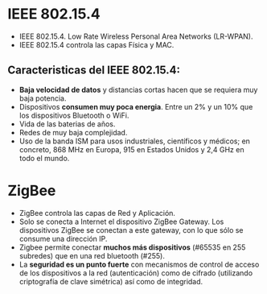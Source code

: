 
# IEEE 802.15.4
- IEEE 802.15.4. Low Rate Wireless Personal Area Networks (LR-WPAN).
- IEEE 802.15.4 controla las capas Física y MAC.

## Caracteristicas del IEEE 802.15.4:
- **Baja velocidad de datos** y distancias cortas hacen que se requiera muy baja potencia.
- Dispositivos **consumen muy poca energia**. Entre un 2% y un 10% que los dispositivos Bluetooth o WiFi.
- Vida de las baterias de años.
- Redes de muy baja complejidad.
- Uso de la banda ISM para usos industriales, científicos y médicos; en concreto, 868 MHz en Europa, 915 en Estados Unidos y 2,4 GHz en todo el mundo.

# ZigBee
- ZigBee controla las capas de Red y Aplicación.
- Solo se conecta a Internet el dispositivo ZigBee Gateway. Los dispositivos ZigBee se conectan a este gateway, con lo que sólo se consume una dirección IP.
- Zigbee permite conectar **muchos más dispositivos** (#65535 en 255 subredes) que en una red bluetooth (#255).
- La **seguridad es un punto fuerte** con mecanismos de control de acceso de los dispositivos a la red (autenticación) como de cifrado (utilizando criptografía de clave simétrica) así como de integridad.
